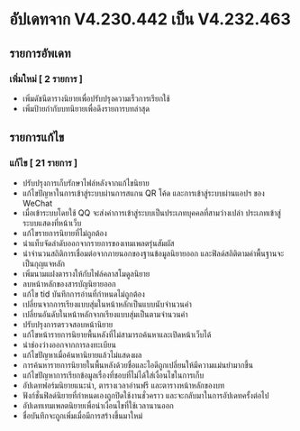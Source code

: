 # อัปเดทจาก V4.230.442 เป็น V4.232.463

## รายการอัพเดท
### เพิ่มใหม่ [ 2 รายการ ]
- เพิ่มดัชนีตารางนิยายเพื่อปรับปรุงความเร็วการเรียกใช้
- เพิ่มป้ายกำกับบทนิยายเพื่อดึงรายการบทล่าสุด

## รายการแก้ไข
### แก้ไข [ 21 รายการ ]
- ปรับปรุงการเก็บรักษาไฟล์หลังจากแก้ไขนิยาย
- แก้ไขปัญหาในการเข้าสู่ระบบผ่านการสแกน QR โค้ด และการเข้าสู่ระบบผ่านแอปฯ ของ WeChat
- เมื่อเข้าระบบโดยใช้ QQ จะส่งค่าการเข้าสู่ระบบเป็นประเภทบุคคลที่สามว่างเปล่า ประเภทเข้าสู่ระบบแสดงที่หน้าเว็บ
- แก้ไขรายการนิยายที่ไม่ถูกต้อง
- นำแท็บจัดลำดับออกจากรายการของเทมเพลตรุ่นสัมผัส
- นำจำนวนสถิติการเชื่อมต่อจากภายนอกของฐานข้อมูลนิยายออก และฟิลด์สถิติตามค่าพื้นฐานจะเป็นกุญแจหลัก
- เพิ่มนามแฝงตารางให้กับไฟล์คลาสโมดูลนิยาย
- ลบหน้าหลักของสารบัญนิยายออก
- แก้ไข tid บันทึกการอ่านที่กำหนดไม่ถูกต้อง
- เปลี่ยนจากการเรียงแบบสุ่มในหน้าหลักเป็นแบบนับจำนวนคำ
- เปลี่ยนอันดับในหน้าหลักจากเรียงแบบสุ่มเป็นตามจำนวนคำ
- ปรับปรุงการตรวจสอบหน้านิยาย
- แก้ไขหน้ารายการนิยายพื้นหลังที่ไม่สามารถค้นหาและเปิดหน้าเว็บได้
- นำช่องว่างออกจากการลงทะเบียน
- แก้ไขปัญหาเมื่อค้นหานิยายแล้วไม่แสดงผล
- การค้นหารายการนิยายในพื้นหลังด้วยชื่อและไอดีถูกเปลี่ยนให้มีความแม่นยำมากขึ้น
- แก้ไขปัญหาการเรียกข้อมูลเรื่องที่ชอบที่ไม่ได้ใส่เงื่อนไขในการเก็บ
- อัปเดทฟอร์มนิยายแนะนำ, ตารางเวลาอ่านฟรี และตารางหน้าหลักของบท
- ฟังก์ชั่นฟิลด์นิยายที่กำหนดเองถูกปิดใช้งานชั่วคราว และจะกลับมาในการอัปเดทครั้งต่อไป
- อัปเดทเทมเพลตนิยายเพื่อนำเงื่อนไขที่ใช้เวลานานออก
- ชื่อบันทึกจะถูกเพิ่มเมื่อมีการสร้างขึ้นมาใหม่
